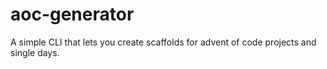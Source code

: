 # aoc-generator
A simple CLI that lets you create scaffolds for advent of code projects and single days.
